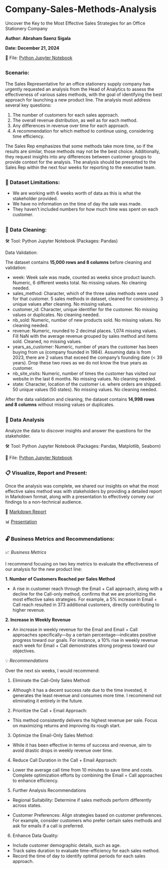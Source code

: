 # Company-Sales-Methods-Analysis
Uncover the Key to the Most Effective Sales Strategies for an Office Stationery Company

**Author: Abraham Saenz Sigala**

**Date: December 21, 2024**

:floppy_disk: File: [Python Jupyter Notebook](Product_Sales_Project_Jupyter_Notebook_2.ipynb)

##

### Scenario: 

The Sales Representative for an office stationery supply company has urgently requested an analysis from the Head of Analytics to assess the effectiveness of various sales methods, with the goal of identifying the best approach for launching a new product line. The analysis must address several key questions:

1. The number of customers for each sales approach.
2. The overall revenue distribution, as well as for each method.
3. Any differences in revenue over time for each approach.
4. A recommendation for which method to continue using, considering time efficiency.

The Sales Rep emphasizes that some methods take more time, so if the results are similar, those methods may not be the best choice. Additionally, they request insights into any differences between customer groups to provide context for the analysis. The analysis should be presented to the Sales Rep within the next four weeks for reporting to the executive team.

##

### :construction: Dataset Limitations:

- We are working with 6 weeks worth of data as this is what the stakeholder provided.
- We have no information on the time of day the sale was made.
- They haven’t included numbers for how much time was spent on each customer.

##

### :soap: Data Cleaning:

🛠️ Tool: Python Jupyter Notebook (Packages: Pandas)

Data Validation:
 
The dataset contains **15,000 rows and 8 columns** before cleaning and validation:

- week: Week sale was made, counted as weeks since product launch. Numeric, 6 different weeks total. No missing values. No cleaning needed.
- sales_method: Character, which of the three sales methods were used for that customer. 5 sales methods in dataset, cleaned for consistency. 3 unique values after cleaning. No missing values.
- customer_id: Character, unique identifier for the customer. No missing values or duplicates. No cleaning needed.
- nb_sold: Numeric, number of new products sold. No missing values. No cleaning needed.
- revenue: Numeric, rounded to 2 decimal places. 1,074 missing values. Fill NaN with the average revenue grouped by sales method and items sold. Cleaned, no missing values.
- years_as_customer: Numeric, number of years the customer has been buying from us (company founded in 1984). Assuming data is from 2023, there are 2 values that exceed the company’s founding date (< 39 years). Drop these two rows as we do not know the true years as customer.
- nb_site_visits: Numeric, number of times the customer has visited our website in the last 6 months. No missing values. No cleaning needed.
- state: Character, location of the customer i.e. where orders are shipped. 50 unique values (50 states). No missing values. No cleaning needed.

After the data validation and cleaning, the dataset contains **14,998 rows and 8 columns** without missing values or duplicates.

##

### :microscope: Data Analysis

Analyze the data to discover insights and answer the questions for the stakeholder.

🛠️ Tool: Python Jupyter Notebook (Packages: Pandas, Matplotlib, Seaborn) 

:floppy_disk: File: [Python Jupyter Notebook](Product_Sales_Project_Jupyter_Notebook_2.ipynb)

##

###  :clipboard: Visualize, Report and Present:

Once the analysis was complete, we shared our insights on what the most effective sales method was with stakeholders by providing a detailed report in Markdown format, along with a presentation to effectively convey our findings to a non-technical audience.

:pencil: [Markdown Report](Sales_Method_Analysis_Report.pdf)

:bar_chart: [Presentation](SalesMethod_Presentation.pdf)

##

### :unlock: Business Metrics and Recommendations:

:chart_with_upwards_trend: *Business Metrics*

I recommend focusing on two key metrics to evaluate the effectiveness of our analysis for the new product line:

**1. Number of Customers Reached per Sales Method**

- A rise in customer reach through the Email + Call approach, along with a decline for the Call-only method, confirms that we are prioritizing the most effective sales strategies. For example, a 5% increase in Email + Call reach resulted in 373 additional customers, directly contributing to higher revenue.

**2. Increase in Weekly Revenue**

- An increase in weekly revenue for the Email and Email + Call approaches specifically—by a certain percentage—indicates positive progress toward our goals. For instance, a 10% rise in weekly revenue each week for Email + Call demonstrates strong progress toward our objectives.

:bulb: *Recommendations*

Over the next six weeks, I would recommend:

1. Eliminate the Call-Only Sales Method:
   
- Although it has a decent success rate due to the time invested, it generates the least revenue and consumes more time. I recommend not eliminating it entirely in the future.

2. Prioritize the Call + Email Approach:
   
- This method consistently delivers the highest revenue per sale. Focus on maximizing returns and improving its rough start.

3. Optimize the Email-Only Sales Method:
   
- While it has been effective in terms of success and revenue, aim to avoid drastic drops in weekly revenue over time.

4. Reduce Call Duration in the Call + Email Approach:
   
- Lower the average call time from 10 minutes to save time and costs. Complete optimization efforts by combining the Email + Call approaches to enhance efficiency.

5. Further Analysis Recommendations
    
- Regional Suitability:
Determine if sales methods perform differently across states.

- Customer Preferences:
Align strategies based on customer preferences. For example, consider customers who prefer certain sales methods and ask for emails if a call is preferred.

6. Enhance Data Quality:
   
- Include customer demographic details, such as age.
- Track sales duration to evaluate time-efficiency for each sales method.
- Record the time of day to identify optimal periods for each sales approach.



